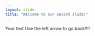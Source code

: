 ```yaml
---
layout: slide
title: "Welcome to our second slide!"
---
```

Your text
Use the left arrow to go back!!!!
